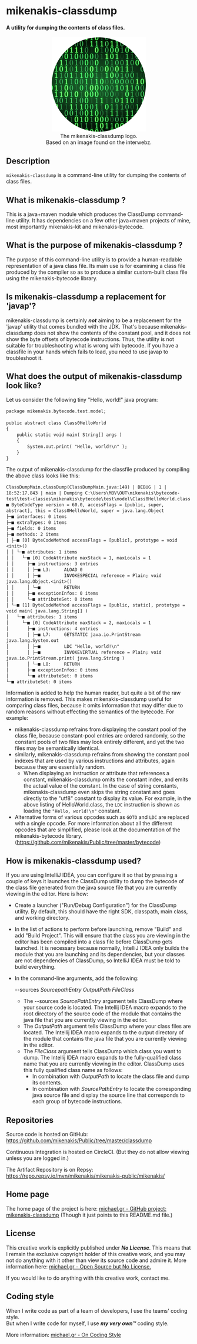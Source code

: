 # mikenakis-classdump
#### A utility for dumping the contents of class files.

<p align="center">
<img title="mikenakis-classdump logo" src="mikenakis-classdump-512.png" width="256"/><br/>
The mikenakis-classdump logo.<br/>
Based on an image found on the interwebz.<br/>
</p>

## Description

`mikenakis-classdump` is a command-line utility for dumping the contents of class files.


## What is mikenakis-classdump ?

This is a java+maven module which produces the ClassDump command-line utility. It has dependencies on a few other java+maven projects of mine, most importantly mikenakis-kit and mikenakis-bytecode.

## What is the purpose of mikenakis-classdump ?

The purpose of this command-line utility is to provide a human-readable representation of a java class file. Its main use is for examining a class file produced by the compiler so as to produce a similar custom-built class file using the mikenakis-bytecode library.

## Is mikenakis-classdump a replacement for 'javap'?

mikenakis-classdump is certainly **_not_** aiming to be a replacement for the 'javap' utility that comes bundled with the JDK.   That's because mikenakis-classdump does not show the contents of the constant pool, and it does not show the byte offsets of bytecode instructions. Thus, the utility is not suitable for troubleshooting what is wrong with bytecode. If you have a classfile in your hands which fails to load, you need to use javap to troubleshoot it.

## What does the output of mikenakis-classdump look like?

Let us consider the following tiny "Hello, world!" java program:

	package mikenakis.bytecode.test.model;
	
	public abstract class Class0HelloWorld
	{
		public static void main( String[] args )
		{
			System.out.print( "Hello, world!\n" );
		}
	}

The output of mikenakis-classdump for the classfile produced by compiling the above class looks like this:

	ClassDumpMain.classDump(ClassDumpMain.java:149) | DEBUG | 1 | 18:52:17.843 | main | Dumping C:\Users\MBV\OUT\mikenakis\bytecode-test\test-classes\mikenakis\bytecode\test\model\Class0HelloWorld.class
	■ ByteCodeType version = 60.0, accessFlags = [public, super, abstract], this = Class0HelloWorld, super = java.lang.Object
	├─■ interfaces: 0 items
	├─■ extraTypes: 0 items
	├─■ fields: 0 items
	├─■ methods: 2 items
	│ ├─■ [0] ByteCodeMethod accessFlags = [public], prototype = void <init>()
	│ │ └─■ attributes: 1 items
	│ │   └─■ [0] CodeAttribute maxStack = 1, maxLocals = 1
	│ │     ├─■ instructions: 3 entries
	│ │     │ ├─■ L3:     ALOAD 0
	│ │     │ ├─■         INVOKESPECIAL reference = Plain; void java.lang.Object.<init>()
	│ │     │ └─■         RETURN
	│ │     ├─■ exceptionInfos: 0 items
	│ │     └─■ attributeSet: 0 items
	│ └─■ [1] ByteCodeMethod accessFlags = [public, static], prototype = void main( java.lang.String[] )
	│   └─■ attributes: 1 items
	│     └─■ [0] CodeAttribute maxStack = 2, maxLocals = 1
	│       ├─■ instructions: 4 entries
	│       │ ├─■ L7:     GETSTATIC java.io.PrintStream java.lang.System.out
	│       │ ├─■         LDC "Hello, world!\n"
	│       │ ├─■         INVOKEVIRTUAL reference = Plain; void java.io.PrintStream.print( java.lang.String )
	│       │ └─■ L8:     RETURN
	│       ├─■ exceptionInfos: 0 items
	│       └─■ attributeSet: 0 items
	└─■ attributeSet: 0 items

Information is added to help the human reader, but quite a bit of the raw information is removed.  This makes mikenakis-classdump useful for comparing class files, because it omits information that may differ due to random reasons without effecting the semantics of the bytecode. For example:
- mikenakis-classdump refrains from displaying the constant pool of the class file, because constant-pool entries are ordered randomly, so the constant pools of two files may look entirely different, and yet the two files may be semantically identical. 
- similarly, mikenakis-classdump refrains from showing the constant pool indexes that are used by various instructions and attributes, again because they are essentially random. 
  - When displaying an instruction or attribute that references a constant, mikenakis-classdump omits the constant index, and emits the actual value of the constant. In the case of string constants, mikenakis-classdump even skips the string constant and goes directly to the "utf8" constant to display its value. For example, in the above listing of HelloWorld.class, the `LDC` instruction is shown as loading the `"Hello, world!\n"` constant.
- Alternative forms of various opcodes such as `GOTO` and `LDC` are replaced with a single opcode. For more information about all the different opcodes that are simplified, please look at the documentation of the mikenakis-bytecode library. (https://github.com/mikenakis/Public/tree/master/bytecode)

## How is mikenakis-classdump used?

If you are using IntelliJ IDEA, you can configure it so that by pressing a couple of keys it launches the ClassDump utility to dump the bytecode of the class file generated from the java source file that you are currently viewing in the editor. Here is how:
- Create a launcher ("Run/Debug Configuration") for the ClassDump utility. By default, this should have the right SDK, classpath, main class, and working directory.
- In the list of actions to perform before launching, remove "Build" and add "Build Project".  This will ensure that the class you are viewing in the editor has been compiled into a class file before ClassDump gets launched.  It is necessary because normally, IntelliJ IDEA only builds the module that you are launching and its dependencies, but your classes are not dependencies of ClassDump, so IntelliJ IDEA must be told to build everything.
- In the command-line arguments, add the following:

  --sources $SourcepathEntry$ $OutputPath$ $FileClass$

  - The --sources $SourcePathEntry$ argument tells ClassDump where your source code is located. The Intellij IDEA macro expands to the root directory of the source code of the module that contains the java file that you are currently viewing in the editor. 
  - The $OutputPath$ argument tells ClassDump where your class files are located. The Intellij IDEA macro expands to the output directory of the module that contains the java file that you are currently viewing in the editor.
  - The $FileClass$ argument tells ClassDump which class you want to dump. The Intellij IDEA macro expands to the fully-qualified class name that you are currently viewing in the editor.  ClassDump uses this fully qualified class name as follows:
    - In combination with $OutputPath$ to locate the class file and dump its contents.
    - In combination with $SourcePathEntry$ to locate the corresponding java source file and display the source line that corresponds to each group of bytecode instructions.

## Repositories 

Source code is hosted on GitHub: https://github.com/mikenakis/Public/tree/master/classdump

Continuous Integration is hosted on CircleCI. (But they do not allow viewing unless you are logged in.)

The Artifact Repository is on Repsy: https://repo.repsy.io/mvn/mikenakis/mikenakis-public/mikenakis/

## Home page

The home page of the project is here:
[michael.gr - GitHub project: mikenakis-classdump](https://blog.michael.gr/2018/04/github-project-classdump.html)
(Though it just points to this README.md file.)

## License

This creative work is explicitly published under ***No License***. 
This means that I remain the exclusive copyright holder of this creative work, 
and you may not do anything with it other than view its source code and admire it. 
More information here: [michael.gr - Open Source but No License.](https://blog.michael.gr/2018/04/open-source-but-no-license.html)

If you would like to do anything with this creative work, contact me.

## Coding style

When I write code as part of a team of developers, I use the teams' coding style.  
But when I write code for myself, I use _**my very own™**_ coding style.

More information: [michael.gr - On Coding Style](https://blog.michael.gr/2018/04/on-coding-style.html)
